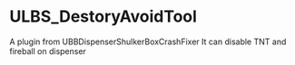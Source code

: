 # ULBS_DestoryAvoidTool
A plugin from UBBDispenserShulkerBoxCrashFixer
It can disable TNT and fireball on dispenser
